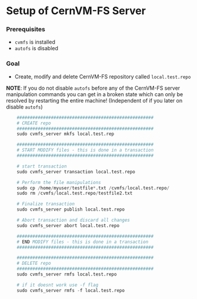 # Setup of CernVM-FS Server

### Prerequisites
- `cvmfs` is installed
- `autofs` is disabled

### Goal
 - Create, modify and delete CernVM-FS repository called `local.test.repo` 

**NOTE**: If you do not disable `autofs` before any of the CernVM-FS server manipulation commands you can get in a broken state which can only be resolved by restarting the entire machine! (Independent of if you later on disable `autofs`)

```py
    ####################################################
    # CREATE repo
    ####################################################
    sudo cvmfs_server mkfs local.test.rep

    ####################################################
    # START MODIFY files - this is done in a transaction
    ####################################################

    # start transaction
    sudo cvmfs_server transaction local.test.repo

    # Perform the file manipulations
    sudo cp /home/myuser/testfile*.txt /cvmfs/local.test.repo/
    sudo rm /cvmfs/local.test.repo/testfile2.txt

    # Finalize transaction
    sudo cvmfs_server publish local.test.repo

    # Abort transaction and discard all changes
    sudo cvmfs_server abort local.test.repo

    ####################################################
    # END MODIFY files - this is done in a transaction
    ####################################################

    ####################################################
    # DELETE repo
    ####################################################
    sudo cvmfs_server rmfs local.test.repo

    # if it doesnt work use -f flag
    sudo cvmfs_server rmfs -f local.test.repo
```
